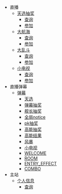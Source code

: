 - 直播
  - [天选抽奖](bili_live/anchor/README.md)
    - [查询](bili_live/anchor/check.md)
    - [参加](bili_live/anchor/join.md)
  - [大航海](bili_live/guard/README.md)
    - [查询](bili_live/guard/check.md)
    - [参加](bili_live/guard/join.md)
  - [大乱斗](bili_live/pk/README.md)
    - [查询](bili_live/pk/check.md)
    - [参加](bili_live/pk/join.md)
  - [小电视](bili_live/tv/README.md)
    - [查询](bili_live/tv/check.md)
    - [参加](bili_live/tv/join.md)
- 直播弹幕
  - [弹幕](bili_live_danmu/danmu/README.md)
    - [天选](bili_live_danmu/danmu/anchor.md)
    - [弹幕抽奖](bili_live_danmu/danmu/DANMU_GIFT_LOTTERY_START.md)
    - [舰长抽奖](bili_live_danmu/danmu/guard.md)
    - [全局notice](bili_live_danmu/danmu/notice_msg.md)
    - [pk抽奖](bili_live_danmu/danmu/PK_LOTTERY_START.md)
    - [高能抽奖](bili_live_danmu/danmu/RAFFLE_START.md)
    - [高能结果](bili_live_danmu/danmu/RAFFLE_END.md)
    - [风暴](bili_live_danmu/danmu/SPECIAL_GIFT.md)
    - [小电视](bili_live_danmu/danmu/tv.md)
    - [WELCOME](bili_live_danmu/danmu/welcome.md)
    - [ROOM](bili_live_danmu/danmu/room.md)
    - [ENTRY_EFFECT](bili_live_danmu/danmu/entry_effect.md)
    - [COMBO](bili_live_danmu/danmu/combo0.md)
- 主站
  - [个人信息](bili_main/info/README.md)
    - [查询](bili_main/info/check.md)
    
